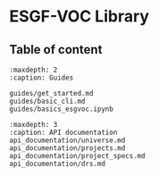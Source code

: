# ESGF-VOC Library

## Table of content

```{toctree}
:maxdepth: 2
:caption: Guides

guides/get_started.md
guides/basic_cli.md
guides/basics_esgvoc.ipynb
```

```{toctree}
:maxdepth: 3
:caption: API documentation
api_documentation/universe.md
api_documentation/projects.md
api_documentation/project_specs.md
api_documentation/drs.md
```